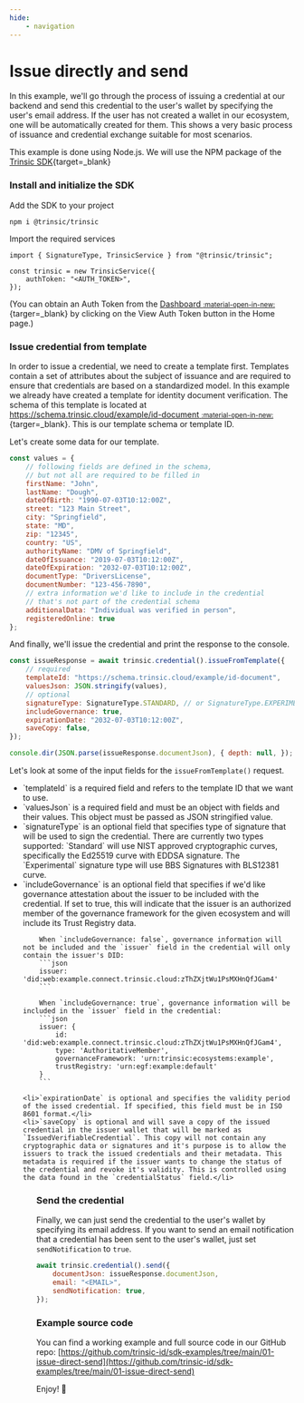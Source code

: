 ```yaml
---
hide:
    - navigation
---
```


# Issue directly and send

In this example, we'll go through the process of issuing a credential at our backend and send this credential to the user's wallet by
specifying the user's email address. If the user has not created a wallet in our ecosystem, one will be automatically created for them.
This shows a very basic process of issuance and credential exchange suitable for most scenarios.

This example is done using Node.js. We will use the NPM package of the [Trinsic SDK](https://www.npmjs.com/package/@trinsic/trinsic){target=_blank}

### Install and initialize the SDK

Add the SDK to your project

```
npm i @trinsic/trinsic
```

Import the required services

```
import { SignatureType, TrinsicService } from "@trinsic/trinsic";

const trinsic = new TrinsicService({
    authToken: "<AUTH_TOKEN>",
});
```

(You can obtain an Auth Token from the [Dashboard <small>:material-open-in-new:</small>](https://dashboard.trinsic.id){targer=_blank} by clicking on the View Auth Token button in the Home page.)

### Issue credential from template

In order to issue a credential, we need to create a template first. Templates contain a set of attributes about the subject of issuance and
are required to ensure that credentials are based on a standardized model. In this example we already have created a template for identity document verification. The schema of this template is located at [https://schema.trinsic.cloud/example/id-document  <small>:material-open-in-new:</small>](https://schema.trinsic.cloud/example/id-document){targer=_blank}. This is our template schema or template ID.

Let's create some data for our template.

```js
const values = {
    // following fields are defined in the schema,
    // but not all are required to be filled in
    firstName: "John",
    lastName: "Dough",
    dateOfBirth: "1990-07-03T10:12:00Z",
    street: "123 Main Street",
    city: "Springfield",
    state: "MD",
    zip: "12345",
    country: "US",
    authorityName: "DMV of Springfield",
    dateOfIssuance: "2019-07-03T10:12:00Z",
    dateOfExpiration: "2032-07-03T10:12:00Z",
    documentType: "DriversLicense",
    documentNumber: "123-456-7890",
    // extra information we'd like to include in the credential
    // that's not part of the credential schema
    additionalData: "Individual was verified in person",
    registeredOnline: true
};
```

And finally, we'll issue the credential and print the response to the console.

```js
const issueResponse = await trinsic.credential().issueFromTemplate({
    // required
    templateId: "https://schema.trinsic.cloud/example/id-document",
    valuesJson: JSON.stringify(values),
    // optional
    signatureType: SignatureType.STANDARD, // or SignatureType.EXPERIMENTAL
    includeGovernance: true,
    expirationDate: "2032-07-03T10:12:00Z",
    saveCopy: false,
});

console.dir(JSON.parse(issueResponse.documentJson), { depth: null, });
```

Let's look at some of the input fields for the `issueFromTemplate()` request.
<ul>
    <li>`templateId` is a required field and refers to the template ID that we want to use.</li>
    <li>`valuesJson` is a required field and must be an object with fields and their values. This object must be passed as JSON stringified value.</li>
    <li>`signatureType` is an optional field that specifies type of signature that will be used to sign the credential. There are currently two types supported: `Standard` will use NIST approved cryptographic curves, specifically the Ed25519 curve with EDDSA signature. The `Experimental` signature type will use BBS Signatures with BLS12381 curve.</li>
    <li>`includeGovernance` is an optional field that specifies if we'd like governance attestation about the issuer to be included with the credential. If set to true, this will indicate that the issuer is an authorized member of the governance framework for the given ecosystem and will include its Trust Registry data.</li>

        When `includeGovernance: false`, governance information will not be included and the `issuer` field in the credential will only contain the issuer's DID:
        ```json
        issuer: 'did:web:example.connect.trinsic.cloud:zThZXjtWu1PsMXHnQfJGam4'
        ```

        When `includeGovernance: true`, governance information will be included in the `issuer` field in the credential:
        ```json
        issuer: {
            id: 'did:web:example.connect.trinsic.cloud:zThZXjtWu1PsMXHnQfJGam4',
            type: 'AuthoritativeMember',
            governanceFramework: 'urn:trinsic:ecosystems:example',
            trustRegistry: 'urn:egf:example:default'
        }
        ```

    <li>`expirationDate` is optional and specifies the validity period of the issed credential. If specified, this field must be in ISO 8601 format.</li>
    <li>`saveCopy` is optional and will save a copy of the issued credential in the issuer wallet that will be marked as `IssuedVerifiableCredential`. This copy will not contain any cryptographic data or signatures and it's purpose is to allow the issuers to track the issued credentials and their metadata. This metadata is required if the issuer wants to change the status of the credential and revoke it's validity. This is controlled using the data found in the `credentialStatus` field.</li>
<ul>

### Send the credential

Finally, we can just send the credential to the user's wallet by specifying its email address. If you want to send an email notification that a credential has been sent to the user's wallet, just set `sendNotification` to `true`.

```js
await trinsic.credential().send({
    documentJson: issueResponse.documentJson,
    email: "<EMAIL>",
    sendNotification: true,
});

```

### Example source code

You can find a working example and full source code in our GitHub repo: [https://github.com/trinsic-id/sdk-examples/tree/main/01-issue-direct-send](https://github.com/trinsic-id/sdk-examples/tree/main/01-issue-direct-send)

Enjoy! 👋
